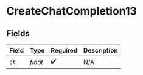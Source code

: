# CreateChatCompletion13


## Fields

| Field              | Type               | Required           | Description        |
| ------------------ | ------------------ | ------------------ | ------------------ |
| `gt`               | *float*            | :heavy_check_mark: | N/A                |